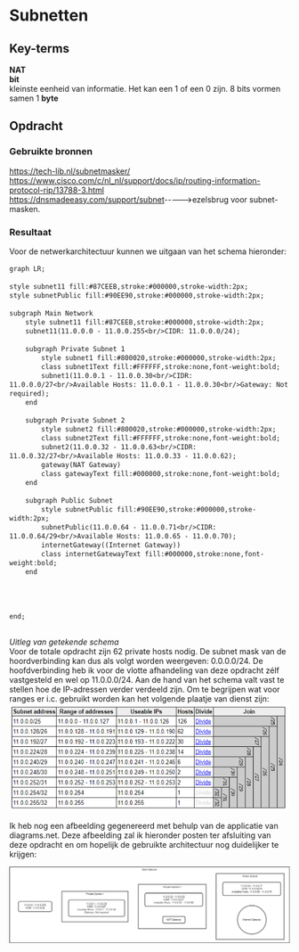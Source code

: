 # Subnetten


## Key-terms
**NAT**  
**bit**  
kleinste eenheid van informatie. Het kan een 1 of een 0 zijn. 8 bits vormen samen 1
**byte**


## Opdracht
### Gebruikte bronnen
<https://tech-lib.nl/subnetmasker/>  
<https://www.cisco.com/c/nl_nl/support/docs/ip/routing-information-protocol-rip/13788-3.html>  
<https://dnsmadeeasy.com/support/subnet>----->ezelsbrug voor subnet-masken. 


### Resultaat
Voor de netwerkarchitectuur kunnen we uitgaan van het schema hieronder: 

```mermaid
graph LR;

style subnet11 fill:#87CEEB,stroke:#000000,stroke-width:2px;
style subnetPublic fill:#90EE90,stroke:#000000,stroke-width:2px;

subgraph Main Network
    style subnet11 fill:#87CEEB,stroke:#000000,stroke-width:2px;
    subnet11(11.0.0.0 - 11.0.0.255<br/>CIDR: 11.0.0.0/24);
    
    subgraph Private Subnet 1
        style subnet1 fill:#800020,stroke:#000000,stroke-width:2px;
        class subnet1Text fill:#FFFFFF,stroke:none,font-weight:bold;
        subnet1(11.0.0.1 - 11.0.0.30<br/>CIDR: 11.0.0.0/27<br/>Available Hosts: 11.0.0.1 - 11.0.0.30<br/>Gateway: Not required);
    end
    
    subgraph Private Subnet 2
        style subnet2 fill:#800020,stroke:#000000,stroke-width:2px;
        class subnet2Text fill:#FFFFFF,stroke:none,font-weight:bold;
        subnet2(11.0.0.32 - 11.0.0.63<br/>CIDR: 11.0.0.32/27<br/>Available Hosts: 11.0.0.33 - 11.0.0.62);
        gateway(NAT Gateway)
        class gatewayText fill:#000000,stroke:none,font-weight:bold;
    end
    
    subgraph Public Subnet
        style subnetPublic fill:#90EE90,stroke:#000000,stroke-width:2px;
        subnetPublic(11.0.0.64 - 11.0.0.71<br/>CIDR: 11.0.0.64/29<br/>Available Hosts: 11.0.0.65 - 11.0.0.70);
        internetGateway((Internet Gateway))
        class internetGatewayText fill:#000000,stroke:none,font-weight:bold;
    end
    
    


end;


```


*Uitleg van getekende schema*  
Voor de totale opdracht zijn 62 private hosts nodig. De subnet mask van de hoordverbinding kan dus als volgt worden weergeven: 0.0.0.0/24. De hoofdverbinding heb ik voor de vlotte afhandeling van deze opdracht zélf vastgesteld en wel op 11.0.0.0/24. Aan de hand van het schema valt vast te stellen hoe de IP-adressen verder verdeeld zijn. Om te begrijpen wat voor ranges er i.c. gebruikt worden kan het volgende plaatje van dienst zijn:  
![ranges_IP](./Knipsels/RangeVerdeling.PNG)

Ik heb nog een afbeelding gegenereerd met behulp van de applicatie van diagrams.net. Deze afbeelding zal ik hieronder posten ter afsluiting van deze opdracht en om hopelijk de gebruikte architectuur nog duidelijker te krijgen:  

![Eind_Knipsel](./Knipsels/architectuur.drawio.png)
